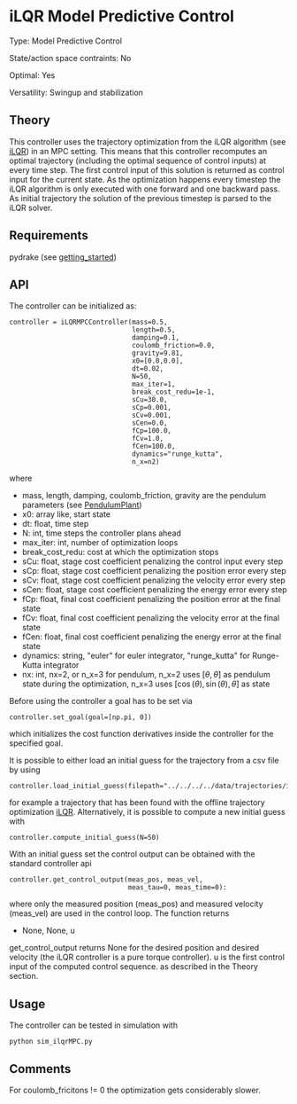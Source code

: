 #  iLQR Model Predictive Control #

Type: Model Predictive Control

State/action space contraints: No

Optimal: Yes

Versatility: Swingup and stabilization

## Theory #

This controller uses the trajectory optimization from the iLQR algorithm (see [iLQR](../../trajectory_optimization/ilqr/README.md)) in an MPC setting. This means that this controller recomputes an optimal trajectory (including the optimal sequence of control inputs) at every time step. The first control input of this solution is returned as control input for the current state. As the optimization happens every timestep the iLQR algorithm is only executed with one forward and one backward pass. As initial trajectory the solution of the previous timestep is parsed to the iLQR solver.

## Requirements #

pydrake (see [getting_started](../../../../docs/getting_started.md))

## API

The controller can be initialized as:

    controller = iLQRMPCController(mass=0.5,
                                   length=0.5,
                                   damping=0.1,
                                   coulomb_friction=0.0,
                                   gravity=9.81,
                                   x0=[0.0,0.0],
                                   dt=0.02,
                                   N=50,
                                   max_iter=1,
                                   break_cost_redu=1e-1,
                                   sCu=30.0,
                                   sCp=0.001,
                                   sCv=0.001,
                                   sCen=0.0,
                                   fCp=100.0,
                                   fCv=1.0,
                                   fCen=100.0,
                                   dynamics="runge_kutta",
                                   n_x=n2)

where

- mass, length, damping, coulomb_friction, gravity are the pendulum parameters (see [PendulumPlant](../../model/README.md))
- x0:   array like, start state
- dt:   float, time step
- N:    int, time steps the controller plans ahead
- max_iter: int, number of optimization loops
- break_cost_redu: cost at which the optimization stops
- sCu: float, stage cost coefficient penalizing the control input every step
- sCp: float, stage cost coefficient penalizing the position error every step
- sCv: float, stage cost coefficient penalizing the velocity error every step
- sCen: float, stage cost coefficient penalizing the energy error every step
- fCp: float, final cost coefficient penalizing the position error at the final state
- fCv: float, final cost coefficient penalizing the velocity error at the final state
- fCen: float, final cost coefficient penalizing the energy error at the final state
- dynamics: string, "euler" for euler integrator, "runge_kutta" for Runge-Kutta integrator
- nx: int, nx=2, or n_x=3 for pendulum, n_x=2 uses $`[\theta, \dot{\theta}]`$ as pendulum state during the optimization, n_x=3 uses $`[\cos(\theta), \sin(\theta), \dot{\theta}]`$ as state

Before using the controller a goal has to be set via

    controller.set_goal(goal=[np.pi, 0])

which initializes the cost function derivatives inside the controller for the specified goal.

It is possible to either load an initial guess for the trajectory from a csv file by using

    controller.load_initial_guess(filepath="../../../../data/trajectories/iLQR/trajectory.csv"

for example a trajectory that has been found with the offline trajectory optimization [iLQR](../../trajectory_optimization/iLQR/README.md).
Alternatively, it is possible to compute a new initial guess with

    controller.compute_initial_guess(N=50)

With an initial guess set the control output can be obtained with the standard controller api

    controller.get_control_output(meas_pos, meas_vel,
                                  meas_tau=0, meas_time=0):

where only the measured position (meas_pos) and measured velocity (meas_vel) are used in the control loop. The function returns

- None, None, u

get_control_output returns None for the desired position and desired velocity (the iLQR controller is a pure torque controller). u is the first control input of the computed control sequence. as described in the Theory section.

## Usage #

The controller can be tested in simulation with

    python sim_ilqrMPC.py

## Comments

For coulomb_fricitons != 0 the optimization gets considerably slower.
